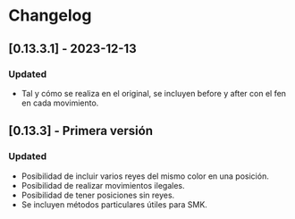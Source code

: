 # Changelog

## [0.13.3.1] - 2023-12-13
### Updated
- Tal y cómo se realiza en el original, se incluyen before y after con el fen en cada movimiento.

## [0.13.3] - Primera versión
### Updated
- Posibilidad de incluir varios reyes del mismo color en una posición.
- Posibilidad de realizar movimientos ilegales.
- Posibilidad de tener posiciones sin reyes.
- Se incluyen métodos particulares útiles para SMK.
